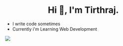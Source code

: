 <h1 type="bold" align="center">Hi 👋, I'm Tirthraj.</h1> 
<ul>
<li>I write code sometimes</li>
<li>Currently i'm Learning Web Development</li>
</ul>
<img src="https://lanyard-profile-readme.vercel.app/api/461917175758848000">
